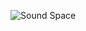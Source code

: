 ![Sound Space](https://github.com/pknu-wap/2023_1_WAP_WEB_TEAM2/assets/119515797/bb135045-925a-4f67-899f-80ee2c36e074)
